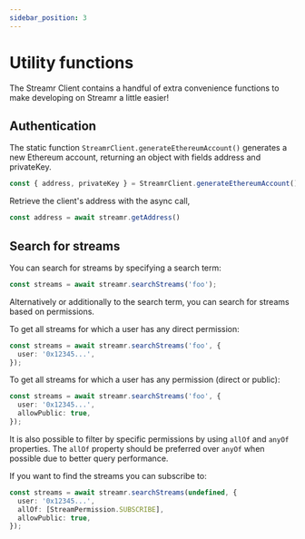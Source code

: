 ```yaml
---
sidebar_position: 3
---
```


# Utility functions
The Streamr Client contains a handful of extra convenience functions to make developing on Streamr a little easier!

## Authentication
The static function `StreamrClient.generateEthereumAccount()` generates a new Ethereum account, returning an object with fields address and privateKey.

```ts
const { address, privateKey } = StreamrClient.generateEthereumAccount()
```

Retrieve the client's address with the async call,

```ts
const address = await streamr.getAddress()
```

## Search for streams
You can search for streams by specifying a search term:

```ts
const streams = await streamr.searchStreams('foo');
```

Alternatively or additionally to the search term, you can search for streams based on permissions.

To get all streams for which a user has any direct permission:

```ts
const streams = await streamr.searchStreams('foo', {
  user: '0x12345...',
});
```

To get all streams for which a user has any permission (direct or public):

```ts
const streams = await streamr.searchStreams('foo', {
  user: '0x12345...',
  allowPublic: true,
});
```

It is also possible to filter by specific permissions by using `allOf` and `anyOf` properties. The `allOf` property should be preferred over `anyOf` when possible due to better query performance.

If you want to find the streams you can subscribe to:

```ts
const streams = await streamr.searchStreams(undefined, {
  user: '0x12345...',
  allOf: [StreamPermission.SUBSCRIBE],
  allowPublic: true,
});
```
